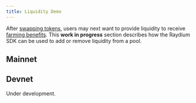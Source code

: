 ```yaml
---
title: Liquidity Demo
---
```


After [swapping tokens](/guides/swap), users may next want to provide liquidity to receive
[farming benefits](/guides/farm). This **work in progress** section describes how the Raydium SDK
can be used to add or remove liquidity from a pool.

## Mainnet

## Devnet

Under development.
